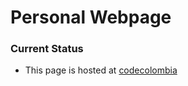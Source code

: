 # Personal Webpage
### Current Status

+ This page is hosted at [codecolombia](https://codecolombia.com)

